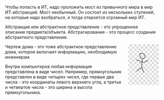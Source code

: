 Чтобы попасть в ИТ, надо проложить мост из привычного мира в мир ИТ-абстракций. 
Мост необычный. Он состоит из нескольких ступеней, на которые надо взобраться, и тогда откроется огромный мир ИТ. 

Абстракция или абстрактное представление - это упрощенное описание предмета/объекта. 
Абстрагирование - это процесс создания абстрактного представления.

<img src="images/0.png" style="float: right; margin-left: 20px; width: 100px" />

Чертеж дома - это тоже абстрактное представление дома, которое включает информацию, необходимую инженерам.

Внутри компьютеров любая информация представлена в виде чисел. 
Например, прямоугольник представлен в виде четырех чисел, где первые два числа - это координаты левого верхнего угла, а третье и четвертое числа - это ширина и высота прямоугольника.
